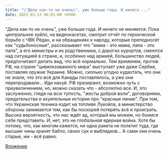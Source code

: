 ```yaml
---
title: "\"Дела как-то не очень\", уже больше года. И ничего ..."
date: 2023-03-13 06:01:00 +0300
---
```


"Дела как-то не очень", уже больше года. И ничего не меняется.
Пока центральное хуйло, на видеокасетах, смотрит отчёт по героической борьбе с ЧВК Рёдан, и на обращениях к народу, которые преподносят как "судьбоносные", рассказывает что "мама - это мама, папа - это папа", а его министры и их родственники, с дорогих курортов, смеются над ситуацией в стране, и, особенно над армией, большинство людей, предпочитают делать вид, что всё нормально.
Тем временем, против РФ, на стране "цивилизованного мира" выступает уже даже Сербия, поставляя оружие Украине. Можно, сколько угодно кудахтать, что они не знали, что это всё для Канады поставлялось, а уже они перепродавали... Иди нахуй.
РФ презирают, возможно чуть с преувеличением, но, можно сказать что - абсолютно все. И, это заслуженно, глядя на всю тупость, "жесты доброй воли", договорняки, предательства и ахуительные истории про "красные линии". При том, что Украинская техника ездит на топливе Лукойла, а министерство обороны занимается тем, как бы поскорей потерять всё и проиграть.
Высока вероятность, что нас ждёт ад, который мы можем, но боимся себе представить. И, нет, это не _глобальная_ ядерная война. Хотя бы потому, что, как многим кажется, ни одна ракета не полетит туда, где высшие чины хранят бабло, своих сук и выблядков... А сами они очень старые, им - всё равно.

[Вложение](/assets/vk_photos/3/GGCmj0S3bIk.jpg)
